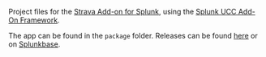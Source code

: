 Project files for the [Strava Add-on for Splunk](https://splunkbase.splunk.com/app/4755/), using the [Splunk UCC Add-On Framework](https://github.com/splunk/addonfactory-ucc-generator).

The app can be found in the `package` folder. Releases can be found [here](https://github.com/bakermat/TA-strava-for-splunk/releases) or on [Splunkbase](https://splunkbase.splunk.com/app/4755/).


